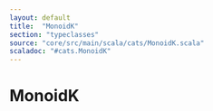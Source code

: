 ```yaml
---
layout: default
title:  "MonoidK"
section: "typeclasses"
source: "core/src/main/scala/cats/MonoidK.scala"
scaladoc: "#cats.MonoidK"
---
```

# MonoidK

